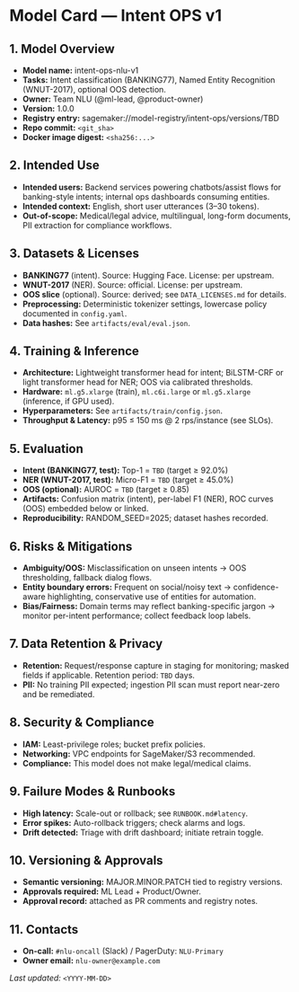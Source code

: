 # Model Card — Intent OPS v1

## 1. Model Overview
- **Model name:** intent-ops-nlu-v1
- **Tasks:** Intent classification (BANKING77), Named Entity Recognition (WNUT-2017), optional OOS detection.
- **Owner:** Team NLU (@ml-lead, @product-owner)
- **Version:** 1.0.0
- **Registry entry:** sagemaker://model-registry/intent-ops/versions/TBD
- **Repo commit:** `<git_sha>`
- **Docker image digest:** `<sha256:...>`

## 2. Intended Use
- **Intended users:** Backend services powering chatbots/assist flows for banking-style intents; internal ops dashboards consuming entities.
- **Intended context:** English, short user utterances (3–30 tokens).
- **Out-of-scope:** Medical/legal advice, multilingual, long-form documents, PII extraction for compliance workflows.

## 3. Datasets & Licenses
- **BANKING77** (intent). Source: Hugging Face. License: per upstream.  
- **WNUT-2017** (NER). Source: official. License: per upstream.  
- **OOS slice** (optional). Source: derived; see `DATA_LICENSES.md` for details.
- **Preprocessing:** Deterministic tokenizer settings, lowercase policy documented in `config.yaml`.
- **Data hashes:** See `artifacts/eval/eval.json`.

## 4. Training & Inference
- **Architecture:** Lightweight transformer head for intent; BiLSTM-CRF or light transformer head for NER; OOS via calibrated thresholds.
- **Hardware:** `ml.g5.xlarge` (train), `ml.c6i.large` or `ml.g5.xlarge` (inference, if GPU used).
- **Hyperparameters:** See `artifacts/train/config.json`.
- **Throughput & Latency:** p95 ≤ 150 ms @ 2 rps/instance (see SLOs).

## 5. Evaluation
- **Intent (BANKING77, test):** Top-1 = `TBD` (target ≥ 92.0%)
- **NER (WNUT-2017, test):** Micro-F1 = `TBD` (target ≥ 45.0%)
- **OOS (optional):** AUROC = `TBD` (target ≥ 0.85)
- **Artifacts:** Confusion matrix (intent), per-label F1 (NER), ROC curves (OOS) embedded below or linked.
- **Reproducibility:** RANDOM_SEED=2025; dataset hashes recorded.

## 6. Risks & Mitigations
- **Ambiguity/OOS:** Misclassification on unseen intents → OOS thresholding, fallback dialog flows.
- **Entity boundary errors:** Frequent on social/noisy text → confidence-aware highlighting, conservative use of entities for automation.
- **Bias/Fairness:** Domain terms may reflect banking-specific jargon → monitor per-intent performance; collect feedback loop labels.

## 7. Data Retention & Privacy
- **Retention:** Request/response capture in staging for monitoring; masked fields if applicable. Retention period: `TBD` days.
- **PII:** No training PII expected; ingestion PII scan must report near-zero and be remediated.

## 8. Security & Compliance
- **IAM:** Least-privilege roles; bucket prefix policies.
- **Networking:** VPC endpoints for SageMaker/S3 recommended.
- **Compliance:** This model does not make legal/medical claims.

## 9. Failure Modes & Runbooks
- **High latency:** Scale-out or rollback; see `RUNBOOK.md#latency`.
- **Error spikes:** Auto-rollback triggers; check alarms and logs.
- **Drift detected:** Triage with drift dashboard; initiate retrain toggle.

## 10. Versioning & Approvals
- **Semantic versioning:** MAJOR.MINOR.PATCH tied to registry versions.
- **Approvals required:** ML Lead + Product/Owner.
- **Approval record:** attached as PR comments and registry notes.

## 11. Contacts
- **On-call:** `#nlu-oncall` (Slack) / PagerDuty: `NLU-Primary`
- **Owner email:** `nlu-owner@example.com`

*Last updated:* `<YYYY-MM-DD>`
